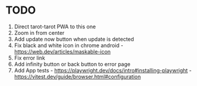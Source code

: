 # TODO

1. Direct tarot-tarot PWA to this one 
1. Zoom in from center
1. Add update now button when update is detected
1. Fix black and white icon in chrome android - https://web.dev/articles/maskable-icon
1. Fix error link
1. Add infinity button or back button to error page
1. Add App tests - https://playwright.dev/docs/intro#installing-playwright - https://vitest.dev/guide/browser.html#configuration
